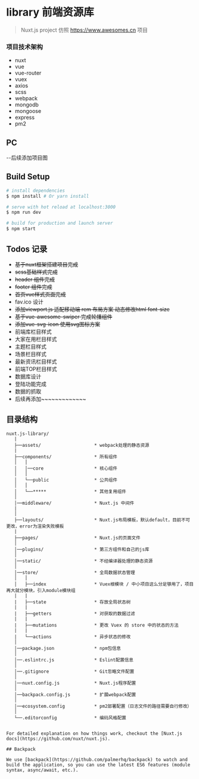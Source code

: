 # library 前端资源库

> Nuxt.js project  仿照 https://www.awesomes.cn 项目

### 项目技术架构
- nuxt
- vue
- vue-router
- vuex
- axios
- scss
- webpack
- mongodb
- mongoose
- express
- pm2


## PC
--后续添加项目图

## Build Setup

``` bash
# install dependencies
$ npm install # Or yarn install

# serve with hot reload at localhost:3000
$ npm run dev

# build for production and launch server
$ npm start
```


## Todos 记录

- ~~基于nuxt框架搭建项目完成~~
- ~~scss基础样式完成~~
- ~~header 组件完成~~
- ~~footer 组件完成~~
- ~~首页vue样式页面完成~~
- fav.ico 设计
- ~~添加viewport.js 适配移动端 rem 布局方案 动态修改html font-size~~
- ~~基于vue-awesome-swiper 完成轮播组件~~
- ~~添加vue-svg-icon 使用svg图标方案~~
- 前端库栏目样式
- 大家在用栏目样式
- 主题栏目样式
- 场景栏目样式
- 最新资讯栏目样式
- 前端TOP栏目样式
- 数据库设计
- 登陆功能完成
- 数据的抓取
- 后续再添加~~~~~~~~~~~~~
## 目录结构
```
nuxt.js-library/
   |
   ├──assets/                    * webpack处理的静态资源
   |
   ├──components/                * 所有组件
   │   │
   │   │──core                   * 核心组件
   │   │
   │   └──public                 * 公共组件
   │   │
   │   └──*****                  * 其他复用组件
   │
   │──middleware/                * Nuxt.js 中间件
   |
   │
   ├──layouts/                   * Nuxt.js布局模板，默认default，目前不可更改，error为渲染失败模板
   |
   ├──pages/                     * Nuxt.js的页面文件
   │
   │──plugins/                   * 第三方组件和自己的js库
   │
   │──static/                    * 不经编译器处理的静态资源
   │
   │──store/                     * 全局数据状态管理
   │   │
   │   ├──index                  * Vuex根模块 / 中小项目这么分足够用了，项目再大就分模块，引入module模块组
   |   |                
   |   ├──state                  * 存放全局状态树
   |   |                
   |   ├──getters                * 对获取的数据过滤
   |   |                
   |   ├──mutations              * 更改 Vuex 的 store 中的状态的方法
   |   |                
   |   └──actions                * 异步状态的修改
   │
   │──package.json               * npm包信息
   │
   │──.eslintrc.js               * Eslint配置信息
   │
   │──.gitignore                 * Git忽略文件配置
   │
   │──nuxt.config.js             * Nuxt.js程序配置
   │
   │──backpack.config.js         * 扩展webpack配置
   │
   │──ecosystem.config           * pm2部署配置（日志文件的路径需要自行修改）
   │
   └──.editorconfig              * 编码风格配置


For detailed explanation on how things work, checkout the [Nuxt.js docs](https://github.com/nuxt/nuxt.js).

## Backpack

We use [backpack](https://github.com/palmerhq/backpack) to watch and build the application, so you can use the latest ES6 features (module syntax, async/await, etc.).
